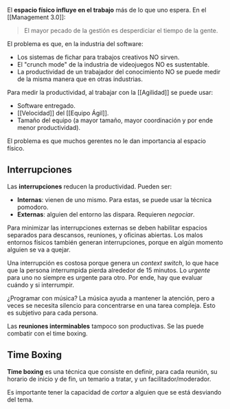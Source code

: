 El **espacio físico influye en el trabajo** más de lo que uno espera. En el [[Management 3.0]]:

> El mayor pecado de la gestión es desperdiciar el tiempo de la gente.

El problema es que, en la industria del software:

- Los sistemas de fichar para trabajos creativos NO sirven.
- El "crunch mode" de la industria de videojuegos NO es sustentable.
- La productividad de un trabajador del conocimiento NO se puede medir de la misma manera que en otras industrias.

Para medir la productividad, al trabajar con la [[Agilidad]] se puede usar:

- Software entregado.
- [[Velocidad]] del [[Equipo Ágil]].
- Tamaño del equipo (a mayor tamaño, mayor coordinación y por ende menor productividad).

El problema es que muchos gerentes no le dan importancia al espacio físico.

## Interrupciones

Las **interrupciones** reducen la productividad. Pueden ser:

- **Internas**: vienen de uno mismo. Para estas, se puede usar la técnica pomodoro.
- **Externas**: alguien del entorno las dispara. Requieren _negociar_.

Para minimizar las interrupciones externas se deben habilitar espacios separados para descansos, reuniones, y oficinas abiertas. Los malos entornos físicos también generan interrupciones, porque en algún momento alguien se va a quejar.

Una interrupción es costosa porque genera un _context switch_, lo que hace que la persona interrumpida pierda alrededor de 15 minutos. Lo _urgente_ para uno no siempre es urgente para otro. Por ende, hay que evaluar cuándo y si interrumpir.

¿Programar con música? La música ayuda a mantener la atención, pero a veces se necesita silencio para concentrarse en una tarea compleja. Esto es subjetivo para cada persona.

Las **reuniones interminables** tampoco son productivas. Se las puede combatir con el time boxing.

## Time Boxing

**Time boxing** es una técnica que consiste en definir, para cada reunión, su horario de inicio y de fin, un temario a tratar, y un facilitador/moderador.

Es importante tener la capacidad de _cortar_ a alguien que se está desviando del tema.
